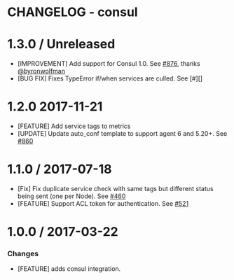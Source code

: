 # CHANGELOG - consul

1.3.0 / Unreleased
==================

* [IMPROVEMENT] Add support for Consul 1.0. See [#876][], thanks [@byronwolfman][]
* [BUG FIX] Fixes TypeError if/when services are culled. See [#][]


1.2.0 2017-11-21
==================

* [FEATURE] Add service tags to metrics
* [UPDATE] Update auto_conf template to support agent 6 and 5.20+. See [#860][]


1.1.0 / 2017-07-18
==================

* [Fix] Fix duplicate service check with same tags but different status being sent (one per Node). See [#460][]
* [FEATURE] Support ACL token for authentication. See [#521][]

1.0.0 / 2017-03-22
==================

### Changes

* [FEATURE] adds consul integration.

<!--- The following link definition list is generated by PimpMyChangelog --->
[#460]: https://github.com/DataDog/integrations-core/issues/460
[#521]: https://github.com/DataDog/integrations-core/issues/521
[#860]: https://github.com/DataDog/integrations-core/issues/860
[#876]: https://github.com/DataDog/integrations-core/pull/876
[@byronwolfman]: https://github.com/byronwolfman
